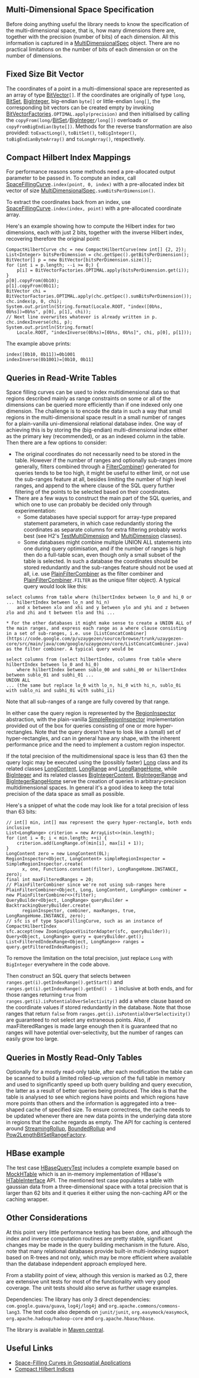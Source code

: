 ## Multi-Dimensional Space Specification ##

Before doing anything useful the library needs to know the specification of the multi-dimensional space, that is, how many dimensions there are, together with the precision (number of bits) of each dimension. All this information is captured in a [MultiDimensionalSpec](https://code.google.com/p/uzaygezen/source/browse/trunk/uzaygezen-core/src/main/java/com/google/uzaygezen/core/MultiDimensionalSpec.java) object. There are no practical limitations on the number of bits of each dimension or on the number of dimensions.

## Fixed Size Bit Vector ##

The coordinates of a point in a multi-dimensional space are represented as an array of type [BitVector](https://code.google.com/p/uzaygezen/source/browse/trunk/uzaygezen-core/src/main/java/com/google/uzaygezen/core/BitVector.java)`[]`. If the coordinates are originally of type `long`, [BitSet](http://docs.oracle.com/javase/7/docs/api/java/util/BitSet.html), [BigInteger](http://docs.oracle.com/javase/7/docs/api/java/math/BigInteger.html), big-endian `byte[]` or little-endian `long[]`, the corresponding bit vectors can be created empty by invoking [BitVectorFactories](https://code.google.com/p/uzaygezen/source/browse/trunk/uzaygezen-core/src/main/java/com/google/uzaygezen/core/BitVectorFactories.java)`.OPTIMAL.apply(precision)` and then initialised by calling the `copyFrom(long/`[BitSet](http://docs.oracle.com/javase/7/docs/api/java/util/BitSet.html)`/`[BigInteger](http://docs.oracle.com/javase/7/docs/api/java/math/BigInteger.html)`/long[])` overloads or `copyFromBigEndian(byte[])`. Methods for the reverse transformation are also provided: `toExactLong()`, `toBitSet()`, `toBigInteger()`, `toBigEndianByteArray()` and `toLongArray()`, respectively.

## Compact Hilbert Index Mappings ##

For performance reasons some methods need a pre-allocated output parameter to be passed in. To compute an index, call [SpaceFillingCurve](https://code.google.com/p/uzaygezen/source/browse/trunk/uzaygezen-core/src/main/java/com/google/uzaygezen/core/SpaceFillingCurve.java)`.index(point, 0, index)` with a pre-allocated index bit vector of size [MultiDimensionalSpec](https://code.google.com/p/uzaygezen/source/browse/trunk/uzaygezen-core/src/main/java/com/google/uzaygezen/core/MultiDimensionalSpec.java)`.sumBitsPerDimension()`.

To extract the coordinates back from an index, use [SpaceFillingCurve](https://code.google.com/p/uzaygezen/source/browse/trunk/uzaygezen-core/src/main/java/com/google/uzaygezen/core/SpaceFillingCurve.java)`.index(index, point)` with a pre-allocated coordinate array.

Here's an example showing how to compute the Hilbert index for two dimensions, each with just 2 bits, together with the inverse Hilbert index, recovering therefore the original point:

```
CompactHilbertCurve chc = new CompactHilbertCurve(new int[] {2, 2});
List<Integer> bitsPerDimension = chc.getSpec().getBitsPerDimension();
BitVector[] p = new BitVector[bitsPerDimension.size()];
for (int i = p.length; --i >= 0;) {
	p[i] = BitVectorFactories.OPTIMAL.apply(bitsPerDimension.get(i));
}
p[0].copyFrom(0b10);
p[1].copyFrom(0b11);
BitVector chi = BitVectorFactories.OPTIMAL.apply(chc.getSpec().sumBitsPerDimension());
chc.index(p, 0, chi);
System.out.println(String.format(Locale.ROOT, "index([0b%s, 0b%s])=0b%s", p[0], p[1], chi));
// Next line overwrites whatever is already written in p.
chc.indexInverse(chi, p);
System.out.println(String.format(
	Locale.ROOT, "indexInverse(0b%s)=[0b%s, 0b%s]", chi, p[0], p[1]));
```

The example above prints:

```
index([0b10, 0b11])=0b1001
indexInverse(0b1001)=[0b10, 0b11]
```

## Queries in Read-Write Tables ##

Space filling curves can be used to index multidimensional data so that regions described mainly as range constraints on some or all of the dimensions can be queried more efficiently than if one indexed only one dimension. The challenge is to encode the data in such a way that small regions in the multi-dimensional space result in a small number of ranges for a plain-vanilla uni-dimensional relational database index. One way of achieving this is by storing the (big-endian) multi-dimensional index either as the primary key (recommended), or as an indexed column in the table. Then there are a few options to consider:
  * The original coordinates do not necessarily need to be stored in the table. However if the number of ranges and optionally sub-ranges (more generally, filters combined through a [FilterCombiner](https://code.google.com/p/uzaygezen/source/browse/trunk/uzaygezen-core/src/main/java/com/google/uzaygezen/core/FilterCombiner.java)) generated for queries tends to be too high, it might be useful to either limit, or not use the sub-ranges feature at all, besides limiting the number of high level ranges, and append to the where clause of the SQL query further filtering of the points to be selected based on their coordinates.
  * There are a few ways to construct the main part of the SQL queries, and which one to use can probably be decided only through experimentation:
    * Some databases have special support for array-type prepared statement parameters, in which case redundantly storing the coordinates as separate columns for extra filtering probably works best (see H2's [TestMultiDimension](http://code.google.com/p/h2database/source/browse/trunk/h2/src/test/org/h2/test/db/TestMultiDimension.java) and [MultiDimension](http://code.google.com/p/h2database/source/browse/trunk/h2/src/main/org/h2/tools/MultiDimension.java) classes).
    * Some databases might combine multiple UNION ALL statements into one during query optimisation, and if the number of ranges is high then do a full-table scan, even though only a small subset of the table is selected. In such a database the coordinates should be stored redundantly and the sub-ranges feature should not be used at all, i.e. use [PlainFilterCombiner](https://code.google.com/p/uzaygezen/source/browse/trunk/uzaygezen-core/src/main/java/com/google/uzaygezen/core/PlainFilterCombiner.java) as the filter combiner and [PlainFilterCombiner](https://code.google.com/p/uzaygezen/source/browse/trunk/uzaygezen-core/src/main/java/com/google/uzaygezen/core/PlainFilterCombiner.java)`.FILTER` as the unique filter object). A typical query would look like this:
```
select columns from table where (hilbertIndex between lo_0 and hi_0 or ... hilbertIndex between lo_n and hi_n)
    and x between xlo and xhi and y between ylo and yhi and z between zlo and zhi and t between tlo and thi ...
```
    * For the other databases it might make sense to create a UNION ALL of the main ranges, and express each range as a where clause consisting in a set of sub-ranges, i.e. use [ListConcatCombiner](https://code.google.com/p/uzaygezen/source/browse/trunk/uzaygezen-core/src/main/java/com/google/uzaygezen/core/ListConcatCombiner.java) as the filter combiner. A typical query would be
```
select columns from (select hilbertIndex, columns from table where hilbertIndex between lo_0 and hi_0)
    where hilbertIndex between sublo_00 and subhi_00 or hilbertIndex between sublo_01 and subhi_01 ...
UNION ALL
... (the same but replace lo_0 with lo_n, hi_0 with hi_n, sublo_0i with sublo_ni and subhi_0i with subhi_ii)
```
Note that all sub-ranges of a range are fully covered by that range.

In either case the query region is represented by the [RegionInspector](https://code.google.com/p/uzaygezen/source/browse/trunk/uzaygezen-core/src/main/java/com/google/uzaygezen/core/RegionInspector.java) abstraction, with the plain-vanilla [SimpleRegionInspector](https://code.google.com/p/uzaygezen/source/browse/trunk/uzaygezen-core/src/main/java/com/google/uzaygezen/core/SimpleRegionInspector.java) implementation provided out of the box for queries consisting of one or more hyper-rectangles. Note that the query doesn't have to look like a (small) set of hyper-rectangles, and can in general have any shape, with the inherent performance price and the need to implement a custom region inspector.

If the total precision of the multidimensional space is less than 63 then the query logic may be executed using the (possibly faster) [Long](http://docs.oracle.com/javase/7/docs/api/java/lang/Long.html) class and its related classes [LongContent](https://code.google.com/p/uzaygezen/source/browse/trunk/uzaygezen-core/src/main/java/com/google/uzaygezen/core/LongContent.java), [LongRange](https://code.google.com/p/uzaygezen/source/browse/trunk/uzaygezen-core/src/main/java/com/google/uzaygezen/core/ranges/LongRange.java) and [LongRangeHome](https://code.google.com/p/uzaygezen/source/browse/trunk/uzaygezen-core/src/main/java/com/google/uzaygezen/core/ranges/LongRangeHome.java), while [BigInteger](http://docs.oracle.com/javase/7/docs/api/java/math/BigInteger.html) and its related classes [BigIntegerContent](https://code.google.com/p/uzaygezen/source/browse/trunk/uzaygezen-core/src/main/java/com/google/uzaygezen/core/BigIntegerContent.java), [BigIntegerRange](https://code.google.com/p/uzaygezen/source/browse/trunk/uzaygezen-core/src/main/java/com/google/uzaygezen/core/ranges/BigIntegerRange.java) and [BigIntegerRangeHome](https://code.google.com/p/uzaygezen/source/browse/trunk/uzaygezen-core/src/main/java/com/google/uzaygezen/core/ranges/BigIntegerRangeHome.java) serve the creation of queries in arbitrary-precision multidimensional spaces. In general it's a good idea to keep the total precision of the data space as small as possible.

Here's a snippet of what the code may look like for a total precision of less than 63 bits:
```
// int[] min, int[] max represent the query hyper-rectangle, both ends inclusive
List<LongRange> criterion = new ArrayList<>(min.length);
for (int i = 0; i < min.length; ++i) {
    criterion.add(LongRange.of(min[i], max[i] + 1));
}
LongContent zero = new LongContent(0L);
RegionInspector<Object, LongContent> simpleRegionInspector = SimpleRegionInspector.create(
      x, one, Functions.constant(filter), LongRangeHome.INSTANCE, zero);
final int maxFilteredRanges = 20;
// PlainFilterCombiner since we're not using sub-ranges here
PlainFilterCombiner<Object, Long, LongContent, LongRange> combiner = new PlainFilterCombiner<>(filter);
QueryBuilder<Object, LongRange> queryBuilder = BacktrackingQueryBuilder.create(
      regionInspector, combiner, maxRanges, true, LongRangeHome.INSTANCE, zero);
// sfc is of type SpaceFillingCurve, such as an instance of CompactHilbertIndex
sfc.accept(new ZoomingSpaceVisitorAdapter(sfc, queryBuilder));
Query<Object, LongRange> query = queryBuilder.get();
List<FilteredIndexRange<Object, LongRange>> ranges = query.getFilteredIndexRanges();
```
To remove the limitation on the total precision, just replace `Long` with `BigInteger` everywhere in the code above.

Then construct an SQL query that selects between `ranges.get(i).getIndexRange().getStart()` and `ranges.get(i).getIndexRange().getEnd() - 1` inclusive at both ends, and for those ranges returning `true` from `ranges.get(i).isPotentialOverSelectivity()` add a where clause based on the coordinate values if stored redundantly in the database. Note that those ranges that return `false` from `ranges.get(i).isPotentialOverSelectivity()` are guaranteed to not select any extraneous points. Also, if maxFilteredRanges is made large enough then it is guaranteed that no ranges will have potential over-selectivity, but the number of ranges can easily grow too large.

## Queries in Mostly Read-Only Tables ##

Optionally for a mostly read-only table, after each modification the table can be scanned to build a limited rolled-up version of the full table in memory and used to significantly speed up both query building and query execution, the latter as a result of better queries being produced. The idea is that the table is analysed to see which regions have points and which regions have more points than others and the information is aggregated into a tree-shaped cache of specified size. To ensure correctness, the cache needs to be updated whenever there are new data points in the underlying data store in regions that the cache regards as empty. The API for caching is centered around [StreamingRollup](https://code.google.com/p/uzaygezen/source/browse/trunk/uzaygezen-core/src/main/java/com/google/uzaygezen/core/StreamingRollup.java), [BoundedRollup](https://code.google.com/p/uzaygezen/source/browse/trunk/uzaygezen-core/src/main/java/com/google/uzaygezen/core/BoundedRollup.java) and [Pow2LengthBitSetRangeFactory](https://code.google.com/p/uzaygezen/source/browse/trunk/uzaygezen-core/src/main/java/com/google/uzaygezen/core/Pow2LengthBitSetRangeFactory.java).

## HBase example ##

The test case [HBaseQueryTest](https://code.google.com/p/uzaygezen/source/browse/trunk/uzaygezen-core/src/test/java/com/google/uzaygezen/core/hbase/HBaseQueryTest.java) includes a complete example based on [MockHTable](http://blog.erdemagaoglu.com/post/1254694314/unit-testing-hbase-applications) which is an in-memory implementation of HBase's [HTableInterface](http://hbase.apache.org/apidocs/org/apache/hadoop/hbase/client/HTableInterface.html) API. The mentioned test case populates a table with gaussian data from a three-dimensional space with a total precision that is larger than 62 bits and it queries it either using the non-caching API or the caching wrapper.

## Other Considerations ##

At this point very little performance testing has been done, and although the index and inverse computation routines are pretty stable, significant changes may be made in the query building mechanism in the future. Also, note that many relational databases provide built-in multi-indexing support based on R-trees and not only, which may be more efficient where available than the database independent approach employed here.

From a stability point of view, although this version is marked as 0.2, there are extensive unit tests for most of the functionality with very good coverage. The unit tests should also serve as further usage examples.

Dependencies: The library has only 3 direct dependencies: `com.google.guava/guava`, `log4j/log4j` and `org.apache.commons/commons-lang3`. The test code also depends on `junit/junit`, `org.easymock/easymock`, `org.apache.hadoop/hadoop-core` and `org.apache.hbase/hbase`.

The library is available in [Maven central](http://search.maven.org/#search%7Cga%7C1%7Cuzaygezen-core).

## Useful Links ##

  * [Space-Filling Curves in Geospatial Applications](http://www.ddj.com/184410998)
  * [Compact Hilbert Indices](http://www.cs.dal.ca/research/techreports/cs-2006-07)